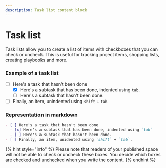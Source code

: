```yaml
---
description: Task list content block
---
```


# Task list

Task lists allow you to create a list of items with checkboxes that you can check or uncheck. This is useful for tracking project items, shopping lists, creating playbooks and more.

### Example of a task list

* [ ] Here's a task that hasn't been done
  * [x] Here's a subtask that has been done, indented using `tab`.
  * [ ] Here's a subtask that hasn't been done.
* [ ] Finally, an item, unindented using `shift` + `tab`.

### Representation in markdown

```markdown
- [ ] Here's a task that hasn't been done
  - [x] Here's a subtask that has been done, indented using `tab`
  - [ ] Here's a subtask that hasn't been done.
- [ ] Finally, an item, unidented using `shift` + `tab`.
```

{% hint style="info" %}
Please note that readers of your published space will not be able to check or uncheck these boxes. You decide which boxes are checked and unchecked when you write the content.
{% endhint %}
